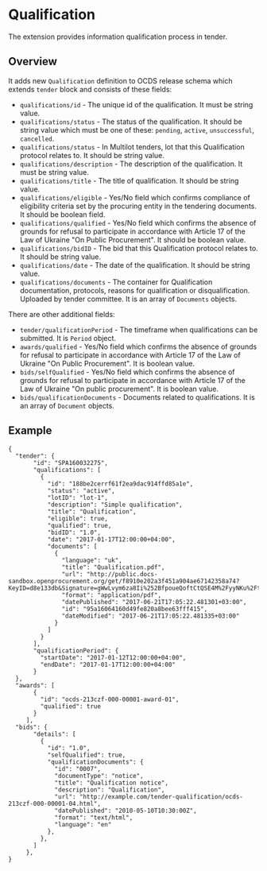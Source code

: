 # Qualification
The extension provides information qualification process in tender.

## Overview
It adds new `Qualification` definition to OCDS release schema which extends `tender` block 
and consists of these fields:

 - `qualifications/id` - The unique id of the qualification. It must be string value.
 - `qualifications/status` - The status of the qualification. 
 It should be string value which must be one of these: `pending`, `active`, `unsuccessful`, 
 `cancelled`.
 - `qualifications/status` - In Multilot tenders, lot that this Qualification 
 protocol relates to. It should be string value.
 - `qualifications/description` - The description of the qualification. 
 It must be string value.
 - `qualifications/title` - The title of qualification. It should be string value.
 - `qualifications/eligible` - Yes/No field which confirms compliance of 
 eligibility criteria set by the procuring entity in the tendering documents. 
 It should be boolean field.
- `qualifications/qualified` - Yes/No field which confirms the absence of grounds for refusal to 
participate in accordance with Article 17 of the Law of Ukraine \"On Public Procurement\".
It should be boolean value.
- `qualifications/bidID` - The bid that this Qualification protocol relates to.
It should be string value.
- `qualifications/date` - The date of the qualification. It should be string value.
- `qualifications/documents` - The container for Qualification documentation, 
protocols, reasons for qualification or disqualification. Uploaded by tender committee.
It is an array of `Documents` objects.

There are other additional fields:
 - `tender/qualificationPeriod` - The timeframe when qualifications can be submitted.
 It is `Period` object.
 - `awards/qualified` - Yes/No field which confirms the absence of grounds for 
 refusal to participate in accordance with Article 17 of the Law of Ukraine 
 \"On Public Procurement\". It is boolean value.
 - `bids/selfQualified` - Yes/No field which confirms the absence of grounds 
 for refusal to participate in accordance with Article 17 of the Law of Ukraine 
 \"On public procurement\". It is boolean value.
 - `bids/qualificationDocuments` - Documents related to qualifications. 
 It is an array of `Document` objects.
 
 ## Example
 ```.env
{
   "tender": {
        "id": "SPA160032275",
        "qualifications": [
          {
            "id": "188be2cerrf61f2ea9dac914ffd85a1e",
            "status": "active",
            "lotID": "lot-1",
            "description": "Simple qualification",
            "title": "Qualification",
            "eligible": true,
            "qualified": true,
            "bidID": "1.0",
            "date": "2017-01-17T12:00:00+04:00",
            "documents": [
              {
                "language": "uk",
                "title": "Qualification.pdf",
                "url": "http://public.docs-sandbox.openprocurement.org/get/f8910e202a3f451a904ae67142358a74?KeyID=d8e133db&Signature=gWwLvym6za8Ii%252BfpoueQoftCtQSE4M%2FyyNKu%2FtLjuy96l%2FYJoH%252BUFQ4Up8YpoFnppZo1mHxGOuZ2XMOK49ZLDg%253D%253D",
                "format": "application/pdf",
                "datePublished": "2017-06-21T17:05:22.481301+03:00",
                "id": "95a16064160d49fe820a8bee63fff415",
                "dateModified": "2017-06-21T17:05:22.481335+03:00"
              }
            ]
          }
        ],
        "qualificationPeriod": {
          "startDate": "2017-01-12T12:00:00+04:00",
          "endDate": "2017-01-17T12:00:00+04:00"
        }
   },
   "awards": [
        {
          "id": "ocds-213czf-000-00001-award-01",
          "qualified": true
        }
      ],
   "bids": {
        "details": [
          {
            "id": "1.0",
            "selfQualified": true,
            "qualificationDocuments": {
              "id": "0007",
              "documentType": "notice",
              "title": "Qualification notice",
              "description": "Qualification",
              "url": "http://example.com/tender-qualification/ocds-213czf-000-00001-04.html",
              "datePublished": "2010-05-10T10:30:00Z",
              "format": "text/html",
              "language": "en"
            },
          },
        ]
      },     
}
```
